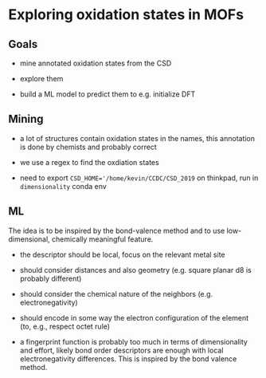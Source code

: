 # Exploring oxidation states in MOFs

## Goals
* mine annotated oxidation states from the CSD

* explore them

* build a ML model to predict them to e.g. initialize DFT


## Mining
* a lot of structures contain oxidation states in the names, this annotation is done by chemists and probably correct

* we use a regex to find the oxdiation states

* need to export `CSD_HOME='/home/kevin/CCDC/CSD_2019` on thinkpad, run in `dimensionality` conda env

## ML
The idea is to be inspired by the bond-valence method and to use low-dimensional,
chemically meaningful feature.

* the descriptor should be local, focus on the relevant metal site

* should consider distances and also geometry (e.g. square planar d8 is probably different)

* should consider the chemical nature of the neighbors (e.g. electronegativity)

* should encode in some way the electron configuration of the element (to, e.g., respect octet rule)

* a fingerprint function is probably too much in terms of dimensionality and effort, likely bond order descriptors are
  enough with local electronegativity differences. This is inspired by the bond valence method.

